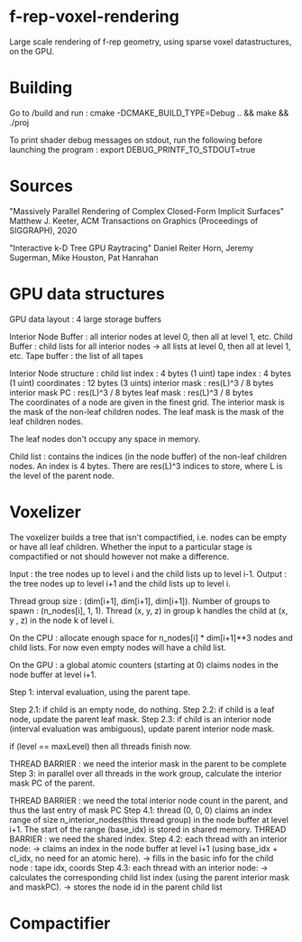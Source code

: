 # f-rep-voxel-rendering
Large scale rendering of f-rep geometry, using sparse voxel datastructures, on the GPU.

# Building
Go to /build and run :
cmake -DCMAKE_BUILD_TYPE=Debug .. && make && ./proj

To print shader debug messages on stdout, run the following before launching the program :
export DEBUG_PRINTF_TO_STDOUT=true

# Sources

"Massively Parallel Rendering of Complex Closed-Form Implicit Surfaces"
Matthew J. Keeter, ACM Transactions on Graphics (Proceedings of SIGGRAPH), 2020

"Interactive k-D Tree GPU Raytracing"
Daniel Reiter Horn, Jeremy Sugerman, Mike Houston, Pat Hanrahan

# GPU data structures

GPU data layout : 4 large storage buffers

Interior Node Buffer : all interior nodes at level 0, then all at level 1, etc.
Child Buffer : child lists for all interior nodes
    -> all lists at level 0, then all at level 1, etc.
Tape buffer : the list of all tapes 

Interior Node structure :
    child list index  : 4 bytes (1 uint)
    tape index        : 4 bytes (1 uint)
    coordinates       : 12 bytes (3 uints)
    interior mask     : res(L)^3 / 8 bytes
    interior mask PC  : res(L)^3 / 8 bytes
    leaf  mask        : res(L)^3 / 8 bytes    
The coordinates of a node are given in the finest grid.
The interior mask is the mask of the non-leaf children nodes.
The leaf mask is the mask of the leaf children nodes.

The leaf nodes don't occupy any space in memory.


Child list : contains the indices (in the node buffer) of the non-leaf children nodes. 
    An index is 4 bytes. 
    There are res(L)^3 indices to store, where L is the level of the parent node.

# Voxelizer

The voxelizer builds a tree that isn't compactified, 
i.e. nodes can be empty or have all leaf children.
Whether the input to a particular stage is compactified or not should
however not make a difference.

Input : the tree nodes up to level i and the child lists up to level i-1.
Output : the tree nodes up to level i+1 and the child lists up to level i.

Thread group size : (dim[i+1], dim[i+1], dim[i+1]).
Number of groups to spawn : (n_nodes[i], 1, 1).
Thread (x, y, z) in group k handles the child at (x, y , z) in the node k of level i.

On the CPU : allocate enough space for n_nodes[i] * dim[i+1]**3 nodes and child lists.
    For now even empty nodes will have a child list.

On the GPU : a global atomic counters (starting at 0)
    claims nodes in the node buffer at level i+1.

Step 1: interval evaluation, using the parent tape.

Step 2.1: if child is an empty node, do nothing.
Step 2.2: if child is a leaf node, update the parent leaf mask.
Step 2.3: if child is an interior node (interval evaluation was ambiguous), 
    update parent interior node mask.

if (level == maxLevel) then all threads finish now.

THREAD BARRIER : we need the interior mask in the parent to be complete
Step 3: in parallel over all threads in the work group,
    calculate the interior mask PC of the parent.

THREAD BARRIER : we need the total interior node count in the parent, 
    and thus the last entry of mask PC
Step 4.1: thread (0, 0, 0) claims an index range of size n_interior_nodes(this thread group) 
    in the node buffer at level i+1.
    The start of the range (base_idx) is stored in shared memory.
THREAD BARRIER : we need the shared index.
Step 4.2: each thread with an interior node:
    -> claims an index in the node buffer at level i+1 
        (using base_idx + cl_idx, no need for an atomic here).
    -> fills in the basic info for the child node : tape idx, coords
Step 4.3: each thread with an interior node:
    -> calculates the corresponding child list index (using the parent interior mask and maskPC).
    -> stores the node id in the parent child list
    
# Compactifier